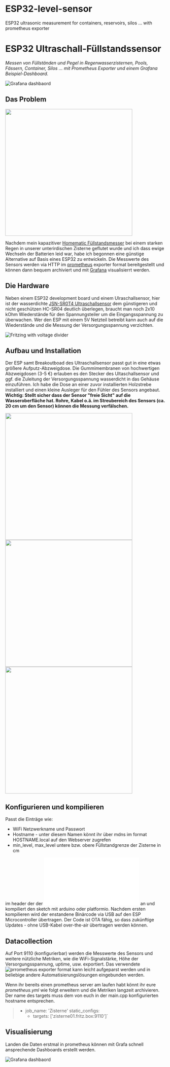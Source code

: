# ESP32-level-sensor
ESP32 ultrasonic measurement for containers, reservoirs, silos ... with prometheus exporter
# ESP32 Ultraschall-Füllstandssensor 

*Messen von Füllständen und Pegel in Regenwasserzisternen, Pools, Fässern, Container, Silos ... mit Prometheus Exporter und einem Grafana Beispiel-Dashboard.*

  ![Grafana dashbaord](/images/screenshot-grafana.png)
  
## Das Problem

 <img src="https://github.com/mlaber/ESP32-level-sensor/blob/main/images/old_sensor.jpg" width="400" height="400">

Nachdem mein kapazitiver [Homematic Füllstandsmesser](https://de.elv.com/elv-homematic-komplettbausatz-kapazitiver-fuellstandsmesser-hm-sen-wa-od-fuer-smart-home-hausautomation-104945) bei einem starken Regen in unserer unterirdischen Zisterne geflutet wurde und ich dass ewige Wechseln der Batterien leid war, habe ich begonnen eine günstige Alternative auf Basis eines ESP32 zu entwickeln. Die Messwerte des Sensors werden via HTTP im [prometheus](https://prometheus.io) exporter format bereitgestellt und können dann bequem archiviert und mit [Grafana](https://grafana.com) visualisierrt werden. 


## Die Hardware

Neben einem ESP32 development board und einem Ulraschallsensor, hier ist der wasserdichte [JSN-SR0T4 Ultraschallsensor](https://www.amazon.de/DollaTek-Wasserdichter-Ultraschall-Abstandssensor-Messwandler-Modul-Arduino/dp/B07PMGJ231) dem günstigeren und nicht geschützen HC-SR04 deutlich überlegen, braucht man noch 2x10 kOhm Wiederstände für den Spannungsteiler um die Eingangsspannung zu überwachen. Wer den ESP mit einem 5V Netzteil betreibt kann auch auf die Wiederstände und die Messung der Versorgungsspannung verzichten.

![Fritzing with voltage divider](/fritzing/zisterne01-voltage-divider.png)




## Aufbau und Installation

Der ESP samt Breakoutboad des Ultraschallsensor passt gut in eine etwas größere Aufputz-Abzweigdose. Die Gummimembranen von hochwertigen Abzweigdosen (3-5 €) erlauben es den Stecker des Ultaschallsensor und ggf. die Zuleitung der Versorgungsspannung wasserdicht in das Gehäuse einzuführen.
Ich habe die Dose an einer zuvor installierten Holzstrebe installiert und einen kleine Ausleger für den Fühler des Sensors angebaut. **Wichtig: Stellt sicher dass der Sensor "freie Sicht" auf die Wasseroberfläche hat. Rohre, Kabel o.ä. im Streubereich des Sensors (ca. 20 cm um den Sensor) können die Messung verfälschen.**

 <img src="https://github.com/mlaber/ESP32-level-sensor/blob/main/images/prototype.jpg" width="400"> <img src="https://github.com/mlaber/ESP32-level-sensor/blob/main/images/case.jpg" width="400"> <img src="https://github.com/mlaber/ESP32-level-sensor/blob/main/images/installation2.jpg" width="400">
 
## Konfigurieren und kompilieren

Passt die Einträge wie:

* WiFi Netzwerkname und Passwort
* Hostname - unter diesem Namen könnt ihr über mdns im format HOSTNAME.local auf den Webserver zugrefen
* min_level, max_level untere bzw. obere Füllstandgrenze der Zisterne in cm 

im header der der ![main.cpp](/src/main.cpp) an und kompiliert den sketch mit arduino oder platformio. Nachdem ersten kompilieren wird der enstandene Binärcode via USB auf den ESP Microcontroller übertragen. Der Code ist OTA fähig, so dass zukünftige Updates - ohne USB-Kabel over-the-air übertragen werden können.

## Datacollection

Auf Port 9110 (konfigurierbar) werden die Messwerte des Sensors und weitere nützliche Metriken, wie die WiFi-Signalstärke, Höhe der Versorgungsspannung, uptime, usw. exportiert.
Das verwendete ![prrometheus exporter format](/images/screenshot-prometheus.png) kann leicht aufgeparst werden und in beliebige andere Automatisierungslösungen eingebunden werden. 

Wenn ihr bereits einen prometheus server am laufen habt könnt ihr eure *prometheus.yml* wie folgt erweitern und die Metriken langzeit archivieren. Der name des targets muss dem von euch in der main.cpp konfigurierten hostname entsprechen.

 > - job_name: 'Zisterne'
 >   static_configs:
 >     - targets: ['zisterne01.fritz.box:9110']`
      
     
  ## Visualisierung
  
  Landen die Daten erstmal in prometheus können mit Grafa schnell ansprechende Dashboards erstellt werden.
  
  ![Grafana dashbaord](/images/screenshot-grafana.png)




